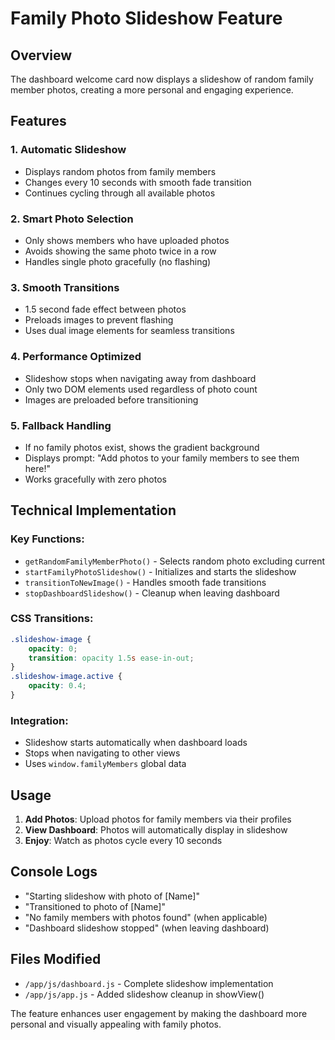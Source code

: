 # Family Photo Slideshow Feature

## Overview
The dashboard welcome card now displays a slideshow of random family member photos, creating a more personal and engaging experience.

## Features

### 1. Automatic Slideshow
- Displays random photos from family members
- Changes every 10 seconds with smooth fade transition
- Continues cycling through all available photos

### 2. Smart Photo Selection
- Only shows members who have uploaded photos
- Avoids showing the same photo twice in a row
- Handles single photo gracefully (no flashing)

### 3. Smooth Transitions
- 1.5 second fade effect between photos
- Preloads images to prevent flashing
- Uses dual image elements for seamless transitions

### 4. Performance Optimized
- Slideshow stops when navigating away from dashboard
- Only two DOM elements used regardless of photo count
- Images are preloaded before transitioning

### 5. Fallback Handling
- If no family photos exist, shows the gradient background
- Displays prompt: "Add photos to your family members to see them here!"
- Works gracefully with zero photos

## Technical Implementation

### Key Functions:
- `getRandomFamilyMemberPhoto()` - Selects random photo excluding current
- `startFamilyPhotoSlideshow()` - Initializes and starts the slideshow
- `transitionToNewImage()` - Handles smooth fade transitions
- `stopDashboardSlideshow()` - Cleanup when leaving dashboard

### CSS Transitions:
```css
.slideshow-image {
    opacity: 0;
    transition: opacity 1.5s ease-in-out;
}
.slideshow-image.active {
    opacity: 0.4;
}
```

### Integration:
- Slideshow starts automatically when dashboard loads
- Stops when navigating to other views
- Uses `window.familyMembers` global data

## Usage

1. **Add Photos**: Upload photos for family members via their profiles
2. **View Dashboard**: Photos will automatically display in slideshow
3. **Enjoy**: Watch as photos cycle every 10 seconds

## Console Logs
- "Starting slideshow with photo of [Name]"
- "Transitioned to photo of [Name]"
- "No family members with photos found" (when applicable)
- "Dashboard slideshow stopped" (when leaving dashboard)

## Files Modified
- `/app/js/dashboard.js` - Complete slideshow implementation
- `/app/js/app.js` - Added slideshow cleanup in showView()

The feature enhances user engagement by making the dashboard more personal and visually appealing with family photos.